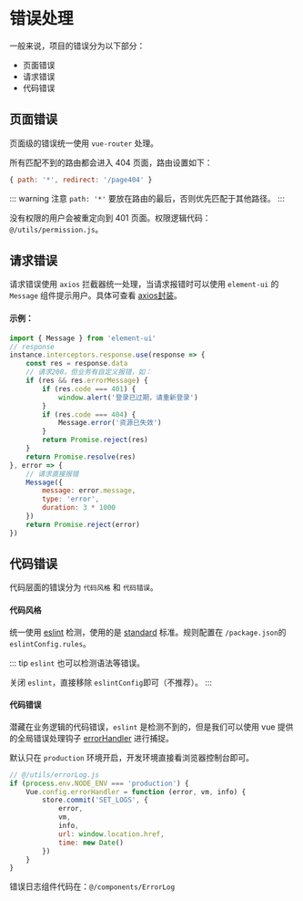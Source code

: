 # 错误处理
一般来说，项目的错误分为以下部分：
- 页面错误
- 请求错误
- 代码错误

## 页面错误
页面级的错误统一使用 `vue-router` 处理。

所有匹配不到的路由都会进入 404 页面，路由设置如下：
```js
{ path: '*', redirect: '/page404' }
```
::: warning 注意
`path: '*'` 要放在路由的最后，否则优先匹配于其他路径。
:::

没有权限的用户会被重定向到 401 页面。权限逻辑代码：`@/utils/permission.js`。

## 请求错误
请求错误使用 `axios` 拦截器统一处理，当请求报错时可以使用 `element-ui` 的 `Message` 组件提示用户。具体可查看 [axios封装](/guide/basics/request.html#axios封装)。

#### 示例：
```js
import { Message } from 'element-ui'
// response
instance.interceptors.response.use(response => {
    const res = response.data
    // 请求200，但业务有自定义报错，如：
    if (res && res.errorMessage) {
        if (res.code === 401) {
            window.alert('登录已过期，请重新登录')
        }
        if (res.code === 404) {
            Message.error('资源已失效')
        }
        return Promise.reject(res)
    }
    return Promise.resolve(res)
}, error => {
    // 请求直接报错
    Message({
        message: error.message,
        type: 'error',
        duration: 3 * 1000
    })
    return Promise.reject(error)
})
```

## 代码错误
代码层面的错误分为 `代码风格` 和 `代码错误`。

#### 代码风格
统一使用 [eslint](https://github.com/eslint/eslint) 检测，使用的是 [standard](https://github.com/standard/standard/blob/master/docs/RULES-zhcn.md) 标准。规则配置在 `/package.json`的 `eslintConfig.rules`。

::: tip
`eslint` 也可以检测语法等错误。

关闭 `eslint`，直接移除 `eslintConfig`即可（不推荐）。
:::

#### 代码错误
潜藏在业务逻辑的代码错误，`eslint` 是检测不到的，但是我们可以使用 vue 提供的全局错误处理钩子 [errorHandler](https://cn.vuejs.org/v2/api/#errorHandler) 进行捕捉。

默认只在 `production` 环境开启，开发环境直接看浏览器控制台即可。
```js
// @/utils/errorLog.js
if (process.env.NODE_ENV === 'production') {
    Vue.config.errorHandler = function (error, vm, info) {
        store.commit('SET_LOGS', {
            error,
            vm,
            info,
            url: window.location.href,
            time: new Date()
        })
    }
}
```
错误日志组件代码在：`@/components/ErrorLog`
